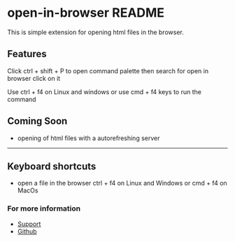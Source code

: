 # open-in-browser README

This is simple extension for opening html files in the browser.

## Features

Click ctrl + shift + P to open command palette then search for open in browser click on it

Use ctrl + f4 on Linux and windows or use cmd + f4 keys to run the command 

## Coming Soon
* opening of html files with a autorefreshing server  
-----------------------------------------------------------------------------------------------------------

## Keyboard shortcuts

* open a file in the browser ctrl + f4 on Linux and Windows or cmd + f4 on MacOs

### For more information

* [Support](https://github.com/OkGameStudios/html-file-opener/issues)
* [Github](https://github.com/OkGameStudios/html-file-opener)
